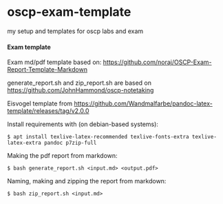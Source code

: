 # oscp-exam-template
my setup and templates for oscp labs and exam

#### Exam template
Exam md/pdf template based on:
https://github.com/noraj/OSCP-Exam-Report-Template-Markdown

generate_report.sh and zip_report.sh are based on 
https://github.com/JohnHammond/oscp-notetaking

Eisvogel template from
https://github.com/Wandmalfarbe/pandoc-latex-template/releases/tag/v2.0.0

Install requirements with (on debian-based systems):
```
$ apt install texlive-latex-recommended texlive-fonts-extra texlive-latex-extra pandoc p7zip-full
```

Making the pdf report from markdown:
```
$ bash generate_report.sh <input.md> <output.pdf>
```

Naming, making and zipping the report from markdown:
```
$ bash zip_report.sh <input.md>
```

